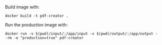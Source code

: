 Build image with:
```
docker build -t pdf-creator .
```

Run the production image with:
```
docker run -v $(pwd)/input/:/app/input -v $(pwd)/output/:/app/output --rm -e "production=true" pdf-creator
```
